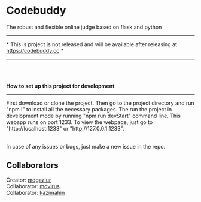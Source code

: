 <h1>Codebuddy</h1>
<span>The robust and flexible online judge based on flask and python</span>
<br>
<hr/>
* This is project is not released and will be available after releasing at 
<a href="https://codebuddy.cc">https://codebuddy.cc</a> *
<hr/>
<br/>
<br/>

**How to set up this project for development**

<hr/>
First download or clone the project. Then go to the project directory and run "npm i" to install all the necessary
packages. The run the project in development mode by running "npm run devStart" 
command line. This webapp runs on port 1233. To view the webpage, just go to 
"http://localhost:1233" or "http://127.0.0.1:1233".

<br/>
<br/>

In case of any issues or bugs, just make a new issue in the repo.

<h2>Collaborators</h3>
Creator: <a href="https://github.com/mdgaziur">mdgaziur</a><br/>
Collaborator: <a href="https://github.com/mdvirus">mdvirus</a><br/>
Collaborator: <a href="https://github.com/kazimahin">kazimahin</a><br/>